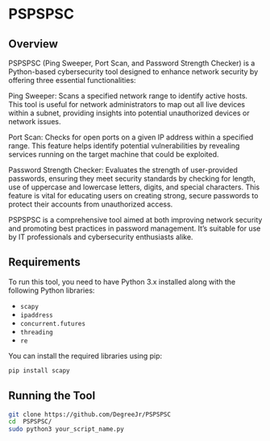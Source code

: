 # PSPSPSC

## Overview
PSPSPSC (Ping Sweeper, Port Scan, and Password Strength Checker) is a Python-based cybersecurity tool designed to enhance network security by offering three essential functionalities:

Ping Sweeper: Scans a specified network range to identify active hosts. This tool is useful for network administrators to map out all live devices within a subnet, providing insights into potential unauthorized devices or network issues.

Port Scan: Checks for open ports on a given IP address within a specified range. This feature helps identify potential vulnerabilities by revealing services running on the target machine that could be exploited.

Password Strength Checker: Evaluates the strength of user-provided passwords, ensuring they meet security standards by checking for length, use of uppercase and lowercase letters, digits, and special characters. This feature is vital for educating users on creating strong, secure passwords to protect their accounts from unauthorized access.

PSPSPSC is a comprehensive tool aimed at both improving network security and promoting best practices in password management. It’s suitable for use by IT professionals and cybersecurity enthusiasts alike.

## Requirements
To run this tool, you need to have Python 3.x installed along with the following Python libraries:
- `scapy`
- `ipaddress`
- `concurrent.futures`
- `threading`
- `re`

You can install the required libraries using pip:
```bash
pip install scapy
```

## Running the Tool
```bash
git clone https://github.com/DegreeJr/PSPSPSC
cd  PSPSPSC/
sudo python3 your_script_name.py
```
